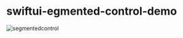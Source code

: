 # swiftui-egmented-control-demo

![segmentedcontrol](https://user-images.githubusercontent.com/72552/129274844-9cdc2628-220e-4757-a7b1-9c880ba0d0e1.gif)
